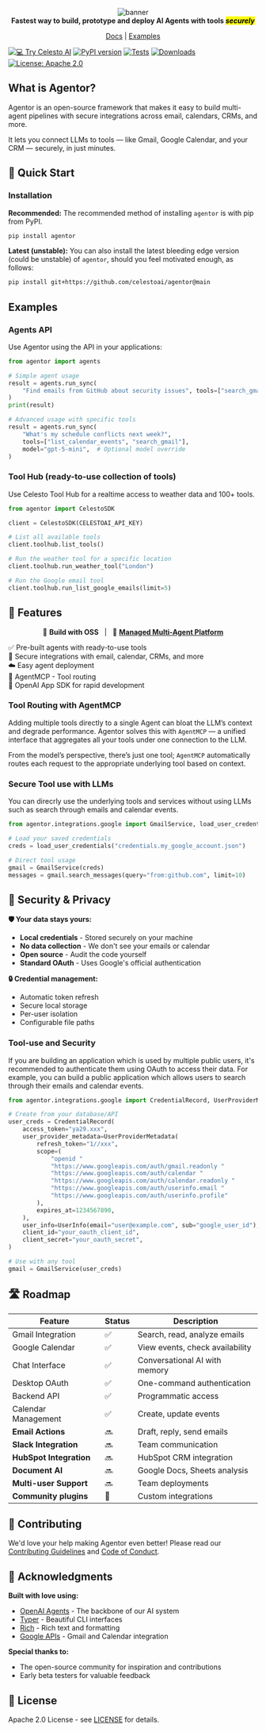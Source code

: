 <p align="center">
  <img src="https://raw.githubusercontent.com/CelestoAI/agentor/main/assets/celesto.png" alt="banner" />
  <br>
  <strong>Fastest way to build, prototype and deploy AI Agents with tools <mark><i>securely</i></mark></strong>
</p>
<p align="center">
  <a href="https://developers.celesto.ai">Docs</a> |
  <a href="https://github.com/celestoai/agentor/tree/main/examples">Examples</a>
</p>

[![💻 Try Celesto AI](https://img.shields.io/badge/%F0%9F%92%BB_Try_CelestoAI-Click_Here-ff6b2c?style=flat)](https://celesto.ai)
[![PyPI version](https://img.shields.io/pypi/v/agentor.svg?color=brightgreen&label=PyPI&style=flat)](https://pypi.org/project/agentor/)
[![Tests](https://github.com/CelestoAI/agentor/actions/workflows/test.yml/badge.svg)](https://github.com/CelestoAI/agentor/actions/workflows/test.yml)
[![Downloads](https://img.shields.io/pypi/dm/agentor.svg?label=Downloads&color=ff6b2c&style=flat)](https://pypi.org/project/agentor/)
[![License: Apache 2.0](https://img.shields.io/badge/License-Apache_2.0-yellow?style=flat)](https://opensource.org/licenses/Apache-2.0)

## What is Agentor?

Agentor is an open-source framework that makes it easy to build multi-agent pipelines with secure integrations across email, calendars, CRMs, and more.

It lets you connect LLMs to tools — like Gmail, Google Calendar, and your CRM — securely, in just minutes.

## 🚅 Quick Start

### Installation

**Recommended:**
The recommended method of installing `agentor` is with pip from PyPI.

```bash
pip install agentor
```

**Latest (unstable):**
You can also install the latest bleeding edge version (could be unstable) of `agentor`, should you feel motivated enough, as follows:

```bash
pip install git+https://github.com/celestoai/agentor@main
```

## Examples

### Agents API

Use Agentor using the API in your applications:

```python
from agentor import agents

# Simple agent usage
result = agents.run_sync(
    "Find emails from GitHub about security issues", tools=["search_gmail"], max_turns=3
)
print(result)

# Advanced usage with specific tools
result = agents.run_sync(
    "What's my schedule conflicts next week?",
    tools=["list_calendar_events", "search_gmail"],
    model="gpt-5-mini",  # Optional model override
)
```

### Tool Hub (ready-to-use collection of tools)

Use Celesto Tool Hub for a realtime access to weather data and 100+ tools.

```python
from agentor import CelestoSDK

client = CelestoSDK(CELESTOAI_API_KEY)

# List all available tools
client.toolhub.list_tools()

# Run the weather tool for a specific location
client.toolhub.run_weather_tool("London")

# Run the Google email tool
client.toolhub.run_list_google_emails(limit=5)
```

## 🚀 Features

<p align="center">
  🔧 <b>Build with OSS</b> &nbsp; | &nbsp; 
  🧡 <a href="https://celesto.ai" target="_blank"><b>Managed Multi-Agent Platform</b></a>
</p>

✅ Pre-built agents with ready-to-use tools\
🔐 Secure integrations with email, calendar, CRMs, and more\
☁️ Easy agent deployment\
🦾 AgentMCP - Tool routing\
🧩 OpenAI App SDK for rapid development

### Tool Routing with AgentMCP

Adding multiple tools directly to a single Agent can bloat the LLM’s context and degrade performance. Agentor solves this with `AgentMCP` — a unified interface that aggregates all your tools under one connection to the LLM.

From the model’s perspective, there’s just one tool; `AgentMCP` automatically routes each request to the appropriate underlying tool based on context.

### Secure Tool use with LLMs

You can direcrly use the underlying tools and services without using LLMs such as search through emails and calendar events.

```python
from agentor.integrations.google import GmailService, load_user_credentials

# Load your saved credentials
creds = load_user_credentials("credentials.my_google_account.json")

# Direct tool usage
gmail = GmailService(creds)
messages = gmail.search_messages(query="from:github.com", limit=10)
```

## 🔐 Security & Privacy

**🛡️ Your data stays yours:**

- **Local credentials** - Stored securely on your machine
- **No data collection** - We don't see your emails or calendar
- **Open source** - Audit the code yourself
- **Standard OAuth** - Uses Google's official authentication

**🔒 Credential management:**

- Automatic token refresh
- Secure local storage
- Per-user isolation
- Configurable file paths

### Tool-use and Security

If you are building an application which is used by multiple public users, it's recommended to authenticate them using OAuth to access their data. For example, you can build a public application which allows users to search through their emails and calendar events.

```python
from agentor.integrations.google import CredentialRecord, UserProviderMetadata, UserInfo

# Create from your database/API
user_creds = CredentialRecord(
    access_token="ya29.xxx",
    user_provider_metadata=UserProviderMetadata(
        refresh_token="1//xxx",
        scope=(
            "openid "
            "https://www.googleapis.com/auth/gmail.readonly "
            "https://www.googleapis.com/auth/calendar "
            "https://www.googleapis.com/auth/calendar.readonly "
            "https://www.googleapis.com/auth/userinfo.email "
            "https://www.googleapis.com/auth/userinfo.profile"
        ),
        expires_at=1234567890,
    ),
    user_info=UserInfo(email="user@example.com", sub="google_user_id"),
    client_id="your_oauth_client_id",
    client_secret="your_oauth_secret",
)

# Use with any tool
gmail = GmailService(user_creds)
```

## 🛣️ Roadmap

| Feature | Status | Description |
|---------|--------|-------------|
| Gmail Integration | ✅ | Search, read, analyze emails |
| Google Calendar | ✅ | View events, check availability |
| Chat Interface | ✅ | Conversational AI with memory |
| Desktop OAuth | ✅ | One-command authentication |
| Backend API | ✅ | Programmatic access |
| Calendar Management | ✅ | Create, update events |
| **Email Actions** | 🔜 | Draft, reply, send emails |
| **Slack Integration** | 🔜 | Team communication |
| **HubSpot Integration** | 🔜 | HubSpot CRM integration |
| **Document AI** | 🔜 | Google Docs, Sheets analysis |
| **Multi-user Support** | 🔜 | Team deployments |
| **Community plugins** | 🔮 | Custom integrations |

## 🤝 Contributing

We'd love your help making Agentor even better! Please read our [Contributing Guidelines](.github/CONTRIBUTING.md) and [Code of Conduct](.github/CODE_OF_CONDUCT.md).

## 🙏 Acknowledgments

**Built with love using:**

- [OpenAI Agents](https://github.com/openai/agents) - The backbone of our AI system
- [Typer](https://typer.tiangolo.com/) - Beautiful CLI interfaces
- [Rich](https://rich.readthedocs.io/) - Rich text and formatting
- [Google APIs](https://developers.google.com/) - Gmail and Calendar integration

**Special thanks to:**

- The open-source community for inspiration and contributions
- Early beta testers for valuable feedback

## 📄 License

Apache 2.0 License - see [LICENSE](LICENSE) for details.
